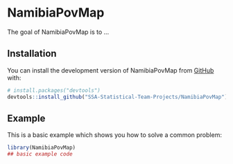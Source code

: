 
# NamibiaPovMap

<!-- badges: start -->
<!-- badges: end -->

The goal of NamibiaPovMap is to ...

## Installation

You can install the development version of NamibiaPovMap from [GitHub](https://github.com/) with:

``` r
# install.packages("devtools")
devtools::install_github("SSA-Statistical-Team-Projects/NamibiaPovMap")
```

## Example

This is a basic example which shows you how to solve a common problem:

``` r
library(NamibiaPovMap)
## basic example code
```

